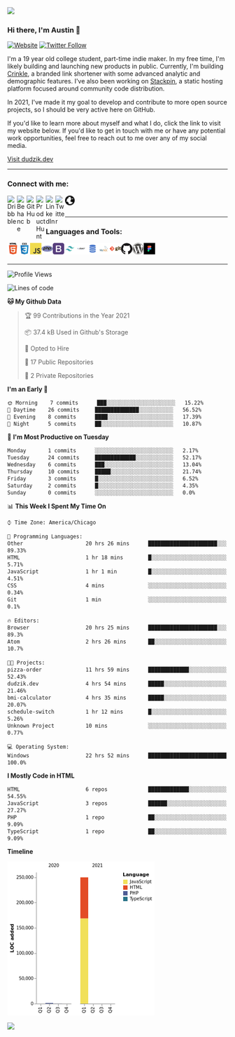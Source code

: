 <img height="200" src="https://dudzikdev-staging.netlify.app/gh.png" />


### Hi there, I'm Austin  👋


[![Website](https://img.shields.io/website?label=dudzik.dev&style=for-the-badge&url=https%3A%2F%2Fdudzik.dev)](https://dudzik.dev)
[![Twitter Follow](https://img.shields.io/twitter/follow/austinthemaker?color=1DA1F2&logo=twitter&style=for-the-badge)](https://twitter.com/intent/follow?original_referer=https%3A%2F%2Fgithub.com%2Faustinthemaker&screen_name=austinthemaker)

I'm a 19 year old college student, part-time indie maker. In my free time, I'm likely building and launching new products in public. Currently, I'm building [Crinkle](https://crinkle.io), a branded link shortener with some advanced analytic and demographic features. I've also been working on [Stackpin](https://stackp.in), a static hosting platform focused around community code distribution.

In 2021, I've made it my goal to develop and contribute to more open source projects, so I should be very active here on GitHub.

If you'd like to learn more about myself and what I do, click the link to visit my website below. If you'd like to get in touch with me or have any potential work opportunities, feel free to reach out to me over any of my social media.

[Visit dudzik.dev](https://dudzik.dev)

---


### Connect with me:

[<img align="left" alt="Dribbble" width="22px" src="https://cdn.jsdelivr.net/npm/simple-icons@v4/icons/dribbble.svg" />][dribbble]
[<img align="left" alt="Behance" width="22px" src="https://cdn.jsdelivr.net/npm/simple-icons@v4/icons/behance.svg" />][behance]
[<img align="left" alt="GitHub" width="22px" src="https://cdn.jsdelivr.net/npm/simple-icons@v4/icons/github.svg" />][github]
[<img align="left" alt="Product Hunt" width="22px" src="https://cdn.jsdelivr.net/npm/simple-icons@v4/icons/producthunt.svg" />][producthunt]
[<img align="left" alt="LinkedIn" width="22px" src="https://cdn.jsdelivr.net/npm/simple-icons@v4/icons/linkedin.svg" />][linkedin]
[<img align="left" alt="Twitter" width="22px" src="https://cdn.jsdelivr.net/npm/simple-icons@v4/icons/twitter.svg" />][twitter]
[<img align="left" alt="Homepage" width="22px" src="https://raw.githubusercontent.com/iconic/open-iconic/master/svg/globe.svg" />][website]


<br />
<br />

---


### Languages and Tools:

<img align="left" alt="HTML" width="26px" src="https://raw.githubusercontent.com/github/explore/80688e429a7d4ef2fca1e82350fe8e3517d3494d/topics/html/html.png" />
<img align="left" alt="CSS" width="26px" src="https://raw.githubusercontent.com/github/explore/80688e429a7d4ef2fca1e82350fe8e3517d3494d/topics/css/css.png" />
<img align="left" alt="JavaScript" width="26px" src="https://raw.githubusercontent.com/github/explore/80688e429a7d4ef2fca1e82350fe8e3517d3494d/topics/javascript/javascript.png" />
<img align="left" alt="PHP" width="26px" src="https://raw.githubusercontent.com/github/explore/ccc16358ac4530c6a69b1b80c7223cd2744dea83/topics/php/php.png" />
<img align="left" alt="Bootstrap" width="26px" src="https://raw.githubusercontent.com/github/explore/80688e429a7d4ef2fca1e82350fe8e3517d3494d/topics/bootstrap/bootstrap.png" />
<img align="left" alt="Tailwind" width="26px" src="https://raw.githubusercontent.com/github/explore/882462b8ecc337fd9c9b2572bc463a1cbc88fb6a/topics/tailwind/tailwind.png" />
<img align="left" alt="jQuery" width="26px" src="https://raw.githubusercontent.com/github/explore/80688e429a7d4ef2fca1e82350fe8e3517d3494d/topics/jquery/jquery.png" />
<img align="left" alt="SQL" width="26px" src="https://raw.githubusercontent.com/github/explore/80688e429a7d4ef2fca1e82350fe8e3517d3494d/topics/sql/sql.png" />
<img align="left" alt="MySQL" width="26px" src="https://raw.githubusercontent.com/github/explore/80688e429a7d4ef2fca1e82350fe8e3517d3494d/topics/mysql/mysql.png" />
<img align="left" alt="Git" width="26px" src="https://raw.githubusercontent.com/github/explore/80688e429a7d4ef2fca1e82350fe8e3517d3494d/topics/git/git.png" />
<img align="left" alt="GitHub" width="26px" src="https://raw.githubusercontent.com/github/explore/78df643247d429f6cc873026c0622819ad797942/topics/github/github.png" />
<img align="left" alt="WordPress" width="26px" src="https://raw.githubusercontent.com/github/explore/80688e429a7d4ef2fca1e82350fe8e3517d3494d/topics/wordpress/wordpress.png" />
<img align="left" alt="Figma" width="26px" src="https://raw.githubusercontent.com/github/explore/05d0f0dfceafd861bdf2b53559399dae7b2e2d8b/topics/figma/figma.png" />

<br>
<br>

---

<!--START_SECTION:waka-->
![Profile Views](http://img.shields.io/badge/Profile%20Views-135-blue)

![Lines of code](https://img.shields.io/badge/From%20Hello%20World%20I%27ve%20Written-251386%20lines%20of%20code-blue)

**🐱 My Github Data** 

> 🏆 99 Contributions in the Year 2021
 > 
> 📦 37.4 kB Used in Github's Storage 
 > 
> 💼 Opted to Hire
 > 
> 📜 17 Public Repositories 
 > 
> 🔑 2 Private Repositories  
 > 
**I'm an Early 🐤** 

```text
🌞 Morning    7 commits      ███░░░░░░░░░░░░░░░░░░░░░░   15.22% 
🌆 Daytime    26 commits     ██████████████░░░░░░░░░░░   56.52% 
🌃 Evening    8 commits      ████░░░░░░░░░░░░░░░░░░░░░   17.39% 
🌙 Night      5 commits      ██░░░░░░░░░░░░░░░░░░░░░░░   10.87%

```
📅 **I'm Most Productive on Tuesday** 

```text
Monday       1 commits      ░░░░░░░░░░░░░░░░░░░░░░░░░   2.17% 
Tuesday      24 commits     █████████████░░░░░░░░░░░░   52.17% 
Wednesday    6 commits      ███░░░░░░░░░░░░░░░░░░░░░░   13.04% 
Thursday     10 commits     █████░░░░░░░░░░░░░░░░░░░░   21.74% 
Friday       3 commits      █░░░░░░░░░░░░░░░░░░░░░░░░   6.52% 
Saturday     2 commits      █░░░░░░░░░░░░░░░░░░░░░░░░   4.35% 
Sunday       0 commits      ░░░░░░░░░░░░░░░░░░░░░░░░░   0.0%

```


📊 **This Week I Spent My Time On** 

```text
⌚︎ Time Zone: America/Chicago

💬 Programming Languages: 
Other                    20 hrs 26 mins      ██████████████████████░░░   89.33% 
HTML                     1 hr 18 mins        █░░░░░░░░░░░░░░░░░░░░░░░░   5.71% 
JavaScript               1 hr 1 min          █░░░░░░░░░░░░░░░░░░░░░░░░   4.51% 
CSS                      4 mins              ░░░░░░░░░░░░░░░░░░░░░░░░░   0.34% 
Git                      1 min               ░░░░░░░░░░░░░░░░░░░░░░░░░   0.1%

🔥 Editors: 
Browser                  20 hrs 25 mins      ██████████████████████░░░   89.3% 
Atom                     2 hrs 26 mins       ██░░░░░░░░░░░░░░░░░░░░░░░   10.7%

🐱‍💻 Projects: 
pizza-order              11 hrs 59 mins      █████████████░░░░░░░░░░░░   52.43% 
dudzik.dev               4 hrs 54 mins       █████░░░░░░░░░░░░░░░░░░░░   21.46% 
bmi-calculator           4 hrs 35 mins       █████░░░░░░░░░░░░░░░░░░░░   20.07% 
schedule-switch          1 hr 12 mins        █░░░░░░░░░░░░░░░░░░░░░░░░   5.26% 
Unknown Project          10 mins             ░░░░░░░░░░░░░░░░░░░░░░░░░   0.77%

💻 Operating System: 
Windows                  22 hrs 52 mins      █████████████████████████   100.0%

```

**I Mostly Code in HTML** 

```text
HTML                     6 repos             █████████████░░░░░░░░░░░░   54.55% 
JavaScript               3 repos             ██████░░░░░░░░░░░░░░░░░░░   27.27% 
PHP                      1 repo              ██░░░░░░░░░░░░░░░░░░░░░░░   9.09% 
TypeScript               1 repo              ██░░░░░░░░░░░░░░░░░░░░░░░   9.09%

```


**Timeline**

![Chart not found](https://raw.githubusercontent.com/austin-dudzik/austin-dudzik/main/charts/bar_graph.png) 


<!--END_SECTION:waka-->


<img src="https://github-readme-stats.vercel.app/api?username=austin-dudzik&show_icons=true&&bg_color=b13cff,dd45d3,fd9d52&title_color=fff&text_color=fff&icon_color=fff">


[dribbble]: https://dribbble.com/austin-dudzik
[behance]: https://behance.net/austindudzik
[github]: https://github.com/austin-dudzik
[producthunt]: https://producthunt.com/@dudzik
[linkedin]: https://linkedin.com/in/austin-dudzik
[twitter]: https://twitter.com/austinthemaker
[website]: https://dudzik.dev

